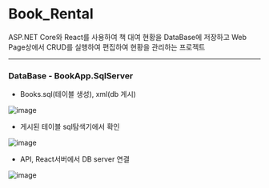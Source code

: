 # Book_Rental

ASP.NET Core와 React를 사용하여 책 대여 현황을 DataBase에 저장하고 Web Page상에서 CRUD를 실행하여 편집하여 현황을 관리하는 프로젝트

***

### DataBase - BookApp.SqlServer

* Books.sql(테이블 생성), xml(db 게시)

![image](https://user-images.githubusercontent.com/26988563/181302457-77b88840-0c59-4806-a2d2-0c9ad6e777f6.png)

* 게시된 테이블 sql탐색기에서 확인

![image](https://user-images.githubusercontent.com/26988563/181303075-28faeae7-6044-46b4-9141-b1e3bc44069b.png)

* API, React서버에서 DB server 연결

![image](https://user-images.githubusercontent.com/26988563/181303495-791317c1-efeb-42d3-9a88-924bcde5ee85.png)

